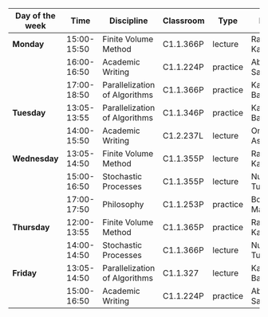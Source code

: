 
| Day of the week | Time        | Discipline                    | Classroom | Type     | Lecturer             |
| --------------- | ----------- | ----------------------------- | --------- | -------- | -------------------- |
| **Monday**      | 15:00-15:50 | Finite Volume Method          | C1.1.366P | lecture  | Rakhymzhan Kazbek    |
|                 | 16:00-16:50 | Academic Writing              | C1.1.224P | practice | Abubakir Samal       |
|                 | 17:00-18:50 | Parallelization of Algorithms | C1.1.366P | practice | Kalzhan Bakhtiyar    |
| **Tuesday**     | 13:05-13:55 | Parallelization of Algorithms | C1.1.346P | practice | Kalzhan Bakhtiyar    |
|                 | 14:00-15:50 | Academic Writing              | C1.2.237L | lecture  | Omanova Assel        |
| **Wednesday**   | 13:05-14:50 | Finite Volume Method          | C1.1.355P | lecture  | Rakhymzhan Kazbek    |
|                 | 15:00-16:50 | Stochastic Processes          | C1.1.355P | lecture  | Nurbiyekuly Turdybek |
|                 | 17:00-17:50 | Philosophy                    | C1.1.253P | practice | Bozthikova Mariyash  |
| **Thursday**    | 12:00-13:55 | Finite Volume Method          | C1.1.365P | practice | Rakhymzhan Kazbek    |
|                 | 14:00-14:50 | Stochastic Processes          | C1.1.366P | lecture  | Nurbiyekuly Turdybek |
| **Friday**      | 13:05-14:50 | Parallelization of Algorithms | C1.1.327  | lecture  | Kalzhan Bakhtiyar    |
|                 | 15:00-16:50 | Academic Writing              | C1.1.224P | practice | Abubakir Samal       |

